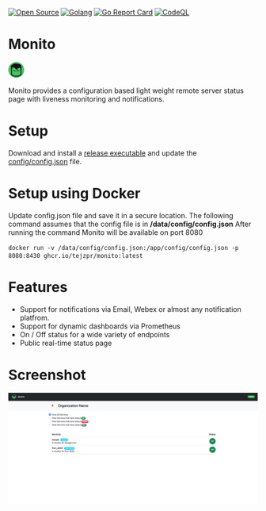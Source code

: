 [![Open Source](https://img.shields.io/badge/Open%20Source-%20-green?logo=open-source-initiative&logoColor=white&color=blue&labelColor=blue)](https://en.wikipedia.org/wiki/Open_source)
[![Golang](https://img.shields.io/badge/-Go%20Lang-blue?logo=go&logoColor=white)](https://golang.org)
[![Go Report Card](https://goreportcard.com/badge/github.com/tejzpr/monito)](https://goreportcard.com/report/github.com/tejzpr/monito)
[![CodeQL](https://github.com/tejzpr/monito/actions/workflows/codeql-analysis.yml/badge.svg?branch=main)](https://github.com/tejzpr/monito/actions/workflows/codeql-analysis.yml)

# Monito
![Monito](https://github.com/tejzpr/monito/blob/main/public/static/favicon/favicon-32x32.png?raw=true)

Monito provides a configuration based light weight remote server status page with liveness monitoring and notifications. 

# Setup
Download and install a [release executable](https://github.com/tejzpr/monito/releases) and update the [config/config.json](https://github.com/tejzpr/monito/tree/main/config) file.

# Setup using Docker
Update config.json file and save it in a secure location. The following command assumes that the config file is in **/data/config/config.json** After running the command Monito will be available on port 8080
```docker
docker run -v /data/config/config.json:/app/config/config.json -p 8080:8430 ghcr.io/tejzpr/monito:latest
```

# Features
* Support for notifications via Email, Webex or almost any notification platfrom.
* Support for dynamic dashboards via Prometheus
* On / Off status for a wide variety of endpoints
* Public real-time status page

# Screenshot
![Screenshot](https://github.com/tejzpr/monito/blob/main/screenshots/sshot-1.png?raw=true)
